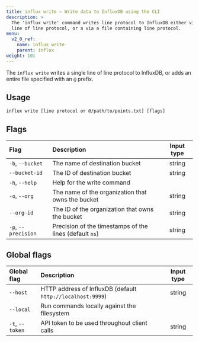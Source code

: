 ```yaml
---
title: influx write – Write data to InfluxDB using the CLI
description: >
  The 'influx write' command writes line protocol to InfluxDB either via a single
  line of line protocol, or a via a file containing line protocol.
menu:
  v2_0_ref:
    name: influx write
    parent: influx
weight: 101
---
```


The `influx write` writes a single line of line protocol to InfluxDB,
or adds an entire file specified with an `@` prefix.

## Usage
```
influx write [line protocol or @/path/to/points.txt] [flags]
```

## Flags
| Flag                | Description                                             | Input type |
|:----                |:-----------                                             |:----------:|
| `-b`, `--bucket`    | The name of destination bucket                          | string     |
| `--bucket-id`       | The ID of destination bucket                            | string     |
| `-h`, `--help`      | Help for the write command                              |            |
| `-o`, `--org`       | The name of the organization that owns the bucket       | string     |
| `--org-id`          | The ID of the organization that owns the bucket         | string     |
| `-p`, `--precision` | Precision of the timestamps of the lines (default `ns`) | string     |

## Global flags
| Global flag     | Description                                                | Input type |
|:-----------     |:-----------                                                |:----------:|
| `--host`        | HTTP address of InfluxDB (default `http://localhost:9999`) | string     |
| `--local`       | Run commands locally against the filesystem                |            |
| `-t`, `--token` | API token to be used throughout client calls               | string     |
